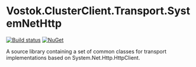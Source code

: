 # Vostok.ClusterClient.Transport.SystemNetHttp

[![Build status](https://ci.appveyor.com/api/projects/status/github/vostok/clusterclient.transport.systemnethttp?svg=true&branch=master)](https://ci.appveyor.com/project/vostok/clusterclient.transport.systemnethttp/branch/master)
[![NuGet](https://img.shields.io/nuget/v/Vostok.ClusterClient.Transport.SystemNetHttp.svg)](https://www.nuget.org/packages/Vostok.ClusterClient.Transport.SystemNetHttp)

A source library containing a set of common classes for transport implementations based on System.Net.Http.HttpClient.
